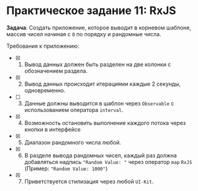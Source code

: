 # Практическое задание 11: RxJS

**Задача**: Создать приложение, которое выводит в корневом шаблоне, массив чисел начиная с `0` по порядку и рандомные числа.

Требования к приложению:

- [x] 1. Вывод данных должен быть разделен на две колонки с обозначением раздела.
- [x] 2. Вывод данных происходит итерациями каждые 2 секунды, одновременно.
- [ ] 3. Данные должны выводится в шаблон через `Observable` с использованием оператора `interval`.
- [x] 4. Возможность остановить выполнение каждого потока через кнопки в интерфейсе
- [x] 5. Диапазон рандомного числа любой.
- [x] 6. В разделе вывода рандомных чисел, каждый раз должна добавляться надпись `"Random Value: "` через оператор `map` `RxJS` (Пример: `"Random Value: 1000"`)
- [x] 7. Приветствуется стилизация через любой `UI-Kit`.
